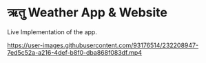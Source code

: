 # ऋतु Weather App & Website


Live Implementation of the app. 

https://user-images.githubusercontent.com/93176514/232208947-7ed5c52a-a216-4def-b8f0-dba868f083df.mp4


